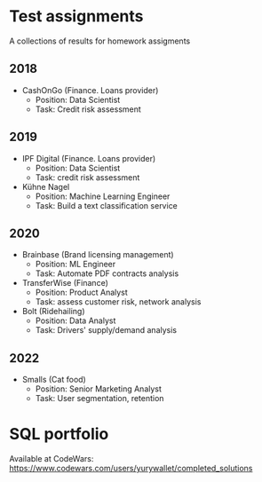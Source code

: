 # Test assignments

A collections of results for homework assigments

## 2018
- CashOnGo (Finance. Loans provider)
  - Position: Data Scientist
  - Task: Credit risk assessment
 
## 2019
- IPF Digital (Finance. Loans provider)
  - Position: Data Scientist
  - Task: credit risk assessment 
- Kühne Nagel
  - Position: Machine Learning Engineer
  - Task: Build a text classification service
 
## 2020
- Brainbase (Brand licensing management) 
  -  Position: ML Engineer
  -  Task: Automate PDF contracts analysis
- TransferWise (Finance)
  - Position: Product Analyst
  - Task: assess customer risk, network analysis
- Bolt (Ridehailing)
  - Position: Data Analyst
  - Task: Drivers' supply/demand analysis

## 2022
- Smalls (Cat food) 
  - Position: Senior Marketing Analyst
  - Task: User segmentation, retention

# SQL portfolio
Available at CodeWars: https://www.codewars.com/users/yurywallet/completed_solutions
